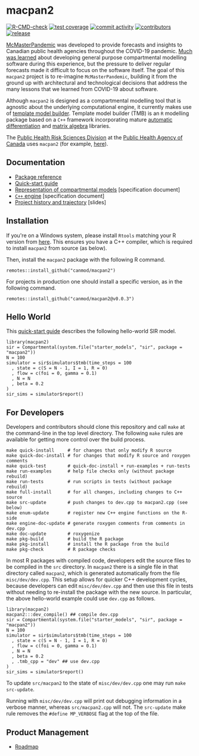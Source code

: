 # macpan2

<!-- badges: start -->
[![R-CMD-check](https://github.com/canmod/macpan2/actions/workflows/R-CMD-check.yaml/badge.svg)](https://github.com/canmod/macpan2/actions/workflows/R-CMD-check.yaml)
[![test coverage](https://byob.yarr.is/canmod/macpan2/coverage)](https://github.com/canmod/macpan2/actions/workflows/test-coverage.yaml)
[![commit activity](https://img.shields.io/github/commit-activity/m/canmod/macpan2)](https://github.com/canmod/macpan2/commits)
[![contributors](https://img.shields.io/github/contributors/canmod/macpan2)](https://github.com/canmod/macpan2/graphs/contributors)
[![release](https://img.shields.io/github/v/release/canmod/macpan2?include_prereleases)](https://github.com/canmod/macpan2/releases/latest)

[McMasterPandemic](https://github.com/mac-theobio/McMasterPandemic) was developed to provide forecasts and insights to Canadian public health agencies throughout the COVID-19 pandemic. [Much was learned](https://canmod.github.io/macpan-book/index.html#vision-and-direction) about developing general purpose compartmental modelling software during this experience, but the pressure to deliver regular forecasts made it difficult to focus on the software itself. The goal of this `macpan2` project is to re-imagine `McMasterPandemic`, building it from the ground up with architectural and technological decisions that address the many lessons that we learned from COVID-19 about software.

Although `macpan2` is designed as a compartmental modelling tool that is agnostic about the underlying computational engine, it currently makes use of [template model builder](https://github.com/kaskr/adcomp). Template model builder (TMB) is an `R` modelling package based on a `C++` framework incorporating mature [automatic differentiation](https://cppad.readthedocs.io/en/latest/user_guide.html) and [matrix algebra](http://eigen.tuxfamily.org/index.php?title=Main_Page) libraries.

The [Public Health Risk Sciences Division](https://github.com/phac-nml-phrsd) at the [Public Health Agency of Canada](https://www.canada.ca/en/public-health.html) uses `macpan2` (for example, [here](https://phac-nml-phrsd.github.io/EPACmodel/)).

## Documentation

* [Package reference](https://canmod.github.io/macpan2/)
* [Quick-start guide](https://canmod.github.io/macpan2/articles/quickstart)
* [Representation of compartmental models](https://canmod.github.io/macpan2/articles/model_definitions) [specification document]
* [`C++` engine](https://canmod.github.io/macpan2/articles/cpp_side) [specification document]
* [Project history and trajectory](https://canmod.net/misc/macpan2_presentation) [slides]

## Installation

If you're on a Windows system, please install `Rtools` matching your R version from [here](https://cran.r-project.org/bin/windows/Rtools/). This ensures you have a C++ compiler, which is required to install `macpan2` from source (as below).

Then, install the `macpan2` package with the following R command.

```
remotes::install_github("canmod/macpan2")
```

For projects in production one should install a specific version, as in the following command.
```
remotes::install_github("canmod/macpan2@v0.0.3")
```

## Hello World

This [quick-start guide](https://canmod.github.io/macpan2/articles/quickstart) describes the following hello-world SIR model.

```
library(macpan2)
sir = Compartmental(system.file("starter_models", "sir", package = "macpan2"))
N = 100
simulator = sir$simulators$tmb(time_steps = 100
  , state = c(S = N - 1, I = 1, R = 0)
  , flow = c(foi = 0, gamma = 0.1)
  , N = N
  , beta = 0.2
)
sir_sims = simulator$report()
```

## For Developers

Developers and contributors should clone this repository and call `make` at the command-line in the top level directory. The following `make` rules are available for getting more control over the build process.

```
make quick-install     # for changes that only modify R source
make quick-doc-install # for changes that modify R source and roxygen comments
make quick-test        # quick-doc-install + run-examples + run-tests
make run-examples      # help file checks only (without package rebuild)
make run-tests         # run scripts in tests (without package rebuild)
make full-install      # for all changes, including changes to C++ source
make src-update        # push changes to dev.cpp to macpan2.cpp (see below)
make enum-update       # register new C++ engine functions on the R-side
make engine-doc-update # generate roxygen comments from comments in dev.cpp
make doc-update        # roxygenize
make pkg-build         # build the R package
make pkg-install       # install the R package from the build
make pkg-check         # R package checks
```

In most R packages with compiled code, developers edit the source files to be compiled in the `src` directory. In `macpan2` there is a single file in that directory called `macpan2`, which is generated automatically from the file `misc/dev/dev.cpp`. This setup allows for quicker C++ development cycles, because developers can edit `misc/dev/dev.cpp` and then use this file in tests without needing to re-install the package with the new source. In particular, the above hello-world example could use `dev.cpp` as follows.

```
library(macpan2)
macpan2:::dev_compile() ## compile dev.cpp
sir = Compartmental(system.file("starter_models", "sir", package = "macpan2"))
N = 100
simulator = sir$simulators$tmb(time_steps = 100
  , state = c(S = N - 1, I = 1, R = 0)
  , flow = c(foi = 0, gamma = 0.1)
  , N = N
  , beta = 0.2
  , .tmb_cpp = "dev" ## use dev.cpp
)
sir_sims = simulator$report()
```

To update `src/macpan2` to the state of `misc/dev/dev.cpp` one may run `make src-update`.

Running with `misc/dev/dev.cpp` will print out debugging information in a verbose manner, whereas `src/macpan2.cpp` will not. The `src-update` make rule removes the `#define MP_VERBOSE` flag at the top of the file. 

## Product Management

* [Roadmap](https://github.com/orgs/canmod/projects/2)
